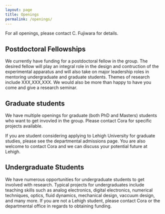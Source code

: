 ```yaml
---
layout: page
title: Openings
permalink: /openings/
---
```

For all openings, please contact C. Fujiwara for details.

## Postdoctoral Fellowships
We currently have funding for a postdoctoral fellow in the group.  The desired fellow will play an integral role
in the design and contruction of the experimental apparatus and will also take on major leadership roles in mentoring
undergraduate and graduate students.  Themes of research include XXX,XXX,XXX.  We would also be more than happy to have you come and give a research seminar.


## Graduate students
We have multiple openings for graduate (both PhD and Masters) students who want to get invovled in the group.  Please contact Cora for specific projects available.

If you are student considering applying to Lehigh University for graduate studies, please see the departmental admissions page. You are also welcome to contact Cora and we can discuss your potential future at Lehigh.

## Undergraduate Students
We have numerous opportunities for undergraduate students to get involved with research.  Typical projects for undergraduates include teaching skills such as 
analog electronics, digital electronics, numerical techniques, optics, fluid dynamics, mechanical design, vaccuum design, and many more. If you are not a Lehigh student, please contact Cora or the departmental office in regards to obtaining funding.